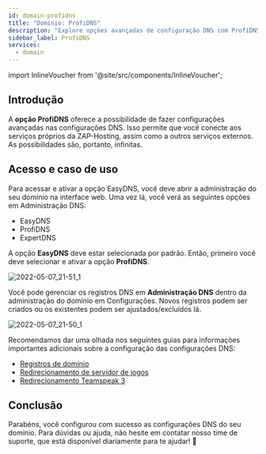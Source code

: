 ```yaml
---
id: domain-profidns
title: "Domínio: ProfiDNS"
description: "Explore opções avançadas de configuração DNS com ProfiDNS para conectar serviços e otimizar as configurações do seu domínio → Saiba mais agora"
sidebar_label: ProfiDNS
services:
  - domain
---
```


import InlineVoucher from '@site/src/components/InlineVoucher';

## Introdução

A **opção ProfiDNS** oferece a possibilidade de fazer configurações avançadas nas configurações DNS. Isso permite que você conecte aos serviços próprios da ZAP-Hosting, assim como a outros serviços externos. As possibilidades são, portanto, infinitas.



## Acesso e caso de uso

Para acessar e ativar a opção EasyDNS, você deve abrir a administração do seu domínio na interface web. Uma vez lá, você verá as seguintes opções em Administração DNS:

- EasyDNS
- ProfiDNS
- ExpertDNS

A opção **EasyDNS** deve estar selecionada por padrão. Então, primeiro você deve selecionar e ativar a opção **ProfiDNS**.

![2022-05-07_21-51_1](https://screensaver01.zap-hosting.com/index.php/s/tgQaM3iP2oYZsDC/preview)



Você pode gerenciar os registros DNS em **Administração DNS** dentro da administração do domínio em Configurações. Novos registros podem ser criados ou os existentes podem ser ajustados/excluídos lá.

![2022-05-07_21-50_1](https://screensaver01.zap-hosting.com/index.php/s/DHodS8rAggnMmSF/preview)



Recomendamos dar uma olhada nos seguintes guias para informações importantes adicionais sobre a configuração das configurações DNS:

- [Registros de domínio](domain-records.md)
- [Redirecionamento de servidor de jogos](domain-gameserver-srv-link.md)
- [Redirecionamento Teamspeak 3](domain-teamspeak-redirect.md)



## Conclusão

Parabéns, você configurou com sucesso as configurações DNS do seu domínio. Para dúvidas ou ajuda, não hesite em contatar nosso time de suporte, que está disponível diariamente para te ajudar! 🙂

<InlineVoucher />